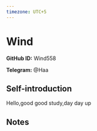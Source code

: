 ```yaml
---
timezone: UTC+5
---
```


# Wind

**GitHub ID:** Wind558

**Telegram:** @Haa

## Self-introduction

Hello,good good study,day day up

## Notes

<!-- Content_START -->


<!-- Content_END -->
